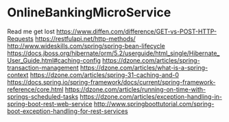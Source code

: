 # OnlineBankingMicroService
Read me 
get lost
https://www.diffen.com/difference/GET-vs-POST-HTTP-Requests
https://restfulapi.net/http-methods/
http://www.wideskills.com/spring/spring-bean-lifecycle
https://docs.jboss.org/hibernate/orm/5.2/userguide/html_single/Hibernate_User_Guide.html#caching-config
https://dzone.com/articles/spring-transaction-management
https://dzone.com/articles/what-is-a-spring-context
https://dzone.com/articles/spring-31-caching-and-0
https://docs.spring.io/spring-framework/docs/current/spring-framework-reference/core.html
https://dzone.com/articles/running-on-time-with-springs-scheduled-tasks
https://dzone.com/articles/exception-handling-in-spring-boot-rest-web-service
http://www.springboottutorial.com/spring-boot-exception-handling-for-rest-services
